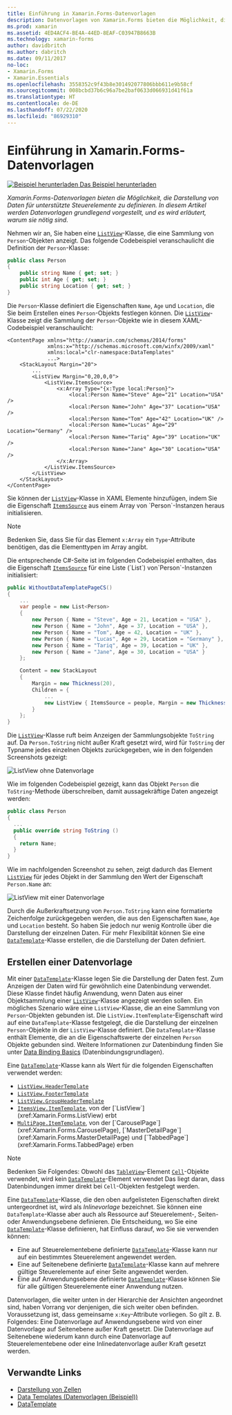 ```yaml
---
title: Einführung in Xamarin.Forms-Datenvorlagen
description: Datenvorlagen von Xamarin.Forms bieten die Möglichkeit, die Darstellung von Daten für unterstützte Steuerelemente zu definieren. In diesem Artikel werden Datenvorlagen grundlegend vorgestellt, und es wird erläutert, warum sie nötig sind.
ms.prod: xamarin
ms.assetid: 4ED4ACF4-BE4A-44ED-8EAF-C03947B8663B
ms.technology: xamarin-forms
author: davidbritch
ms.author: dabritch
ms.date: 09/11/2017
no-loc:
- Xamarin.Forms
- Xamarin.Essentials
ms.openlocfilehash: 3558352c9f43b8e301492077806bbb611e9b58cf
ms.sourcegitcommit: 008bcbd37b6c96a7be2baf0633d066931d41f61a
ms.translationtype: HT
ms.contentlocale: de-DE
ms.lasthandoff: 07/22/2020
ms.locfileid: "86929310"
---
```

# <a name="introduction-to-xamarinforms-data-templates"></a>Einführung in Xamarin.Forms-Datenvorlagen

[![Beispiel herunterladen](~/media/shared/download.png) Das Beispiel herunterladen](https://docs.microsoft.com/samples/xamarin/xamarin-forms-samples/templates-datatemplates)

_Xamarin.Forms-Datenvorlagen bieten die Möglichkeit, die Darstellung von Daten für unterstützte Steuerelemente zu definieren. In diesem Artikel werden Datenvorlagen grundlegend vorgestellt, und es wird erläutert, warum sie nötig sind._

Nehmen wir an, Sie haben eine [`ListView`](xref:Xamarin.Forms.ListView)-Klasse, die eine Sammlung von `Person`-Objekten anzeigt. Das folgende Codebeispiel veranschaulicht die Definition der `Person`-Klasse:

```csharp
public class Person
{
    public string Name { get; set; }
    public int Age { get; set; }
    public string Location { get; set; }
}
```

Die `Person`-Klasse definiert die Eigenschaften `Name`, `Age` und `Location`, die Sie beim Erstellen eines `Person`-Objekts festlegen können. Die [`ListView`](xref:Xamarin.Forms.ListView)-Klasse zeigt die Sammlung der `Person`-Objekte wie in diesem XAML-Codebeispiel veranschaulicht:

```xaml
<ContentPage xmlns="http://xamarin.com/schemas/2014/forms"
             xmlns:x="http://schemas.microsoft.com/winfx/2009/xaml"
             xmlns:local="clr-namespace:DataTemplates"
             ...>
    <StackLayout Margin="20">
        ...
        <ListView Margin="0,20,0,0">
            <ListView.ItemsSource>
                <x:Array Type="{x:Type local:Person}">
                    <local:Person Name="Steve" Age="21" Location="USA" />
                    <local:Person Name="John" Age="37" Location="USA" />
                    <local:Person Name="Tom" Age="42" Location="UK" />
                    <local:Person Name="Lucas" Age="29" Location="Germany" />
                    <local:Person Name="Tariq" Age="39" Location="UK" />
                    <local:Person Name="Jane" Age="30" Location="USA" />
                </x:Array>
            </ListView.ItemsSource>
        </ListView>
    </StackLayout>
</ContentPage>
```

Sie können der [`ListView`](xref:Xamarin.Forms.ListView)-Klasse in XAML Elemente hinzufügen, indem Sie die Eigenschaft [`ItemsSource`](xref:Xamarin.Forms.ItemsView`1.ItemsSource) aus einem Array von `Person`-Instanzen heraus initialisieren.

> [!NOTE]
> Bedenken Sie, dass Sie für das Element `x:Array` ein `Type`-Attribute benötigen, das die Elementtypen im Array angibt.

Die entsprechende C#-Seite ist im folgenden Codebeispiel enthalten, das die Eigenschaft [`ItemsSource`](xref:Xamarin.Forms.ItemsView`1.ItemsSource) für eine Liste (`List`) von`Person`-Instanzen initialisiert:

```csharp
public WithoutDataTemplatePageCS()
{
    ...
    var people = new List<Person>
    {
        new Person { Name = "Steve", Age = 21, Location = "USA" },
        new Person { Name = "John", Age = 37, Location = "USA" },
        new Person { Name = "Tom", Age = 42, Location = "UK" },
        new Person { Name = "Lucas", Age = 29, Location = "Germany" },
        new Person { Name = "Tariq", Age = 39, Location = "UK" },
        new Person { Name = "Jane", Age = 30, Location = "USA" }
    };

    Content = new StackLayout
    {
        Margin = new Thickness(20),
        Children = {
            ...
            new ListView { ItemsSource = people, Margin = new Thickness(0, 20, 0, 0) }
        }
    };
}
```

Die [`ListView`](xref:Xamarin.Forms.ListView)-Klasse ruft beim Anzeigen der Sammlungsobjekte `ToString` auf. Da `Person.ToString` nicht außer Kraft gesetzt wird, wird für `ToString` der Typname jedes einzelnen Objekts zurückgegeben, wie in den folgenden Screenshots gezeigt:

![ListView ohne Datenvorlage](introduction-images/no-data-template.png)

Wie im folgenden Codebeispiel gezeigt, kann das Objekt `Person` die `ToString`-Methode überschreiben, damit aussagekräftige Daten angezeigt werden:

```csharp
public class Person
{
  ...
  public override string ToString ()
  {
    return Name;
  }
}
```

Wie im nachfolgenden Screenshot zu sehen, zeigt dadurch das Element [`ListView`](xref:Xamarin.Forms.ListView) für jedes Objekt in der Sammlung den Wert der Eigenschaft `Person.Name` an:

![ListView mit einer Datenvorlage](introduction-images/override-tostring.png)

Durch die Außerkraftsetzung von `Person.ToString` kann eine formatierte Zeichenfolge zurückgegeben werden, die aus den Eigenschaften `Name`, `Age` und `Location` besteht. So haben Sie jedoch nur wenig Kontrolle über die Darstellung der einzelnen Daten. Für mehr Flexibilität können Sie eine [`DataTemplate`](xref:Xamarin.Forms.DataTemplate)-Klasse erstellen, die die Darstellung der Daten definiert.

## <a name="creating-a-datatemplate"></a>Erstellen einer Datenvorlage

Mit einer [`DataTemplate`](xref:Xamarin.Forms.DataTemplate)-Klasse legen Sie die Darstellung der Daten fest. Zum Anzeigen der Daten wird für gewöhnlich eine Datenbindung verwendet. Diese Klasse findet häufig Anwendung, wenn Daten aus einer Objektsammlung einer [`ListView`](xref:Xamarin.Forms.ListView)-Klasse angezeigt werden sollen. Ein mögliches Szenario wäre eine `ListView`-Klasse, die an eine Sammlung von `Person`-Objekten gebunden ist. Die `ListView.ItemTemplate`-Eigenschaft wird auf eine `DataTemplate`-Klasse festgelegt, die die Darstellung der einzelnen `Person`-Objekte in der `ListView`-Klasse definiert. Die `DataTemplate`-Klasse enthält Elemente, die an die Eigenschaftswerte der einzelnen `Person` Objekte gebunden sind. Weitere Informationen zur Datenbindung finden Sie unter [Data Binding Basics](~/xamarin-forms/xaml/xaml-basics/data-binding-basics.md) (Datenbindungsgrundlagen).

Eine [`DataTemplate`](xref:Xamarin.Forms.DataTemplate)-Klasse kann als Wert für die folgenden Eigenschaften verwendet werden:

- [`ListView.HeaderTemplate`](xref:Xamarin.Forms.ListView.HeaderTemplate)
- [`ListView.FooterTemplate`](xref:Xamarin.Forms.ListView.FooterTemplate)
- [`ListView.GroupHeaderTemplate`](xref:Xamarin.Forms.ListView.GroupHeaderTemplate)
- [`ItemsView.ItemTemplate`](xref:Xamarin.Forms.ItemsView`1), von der [`ListView`](xref:Xamarin.Forms.ListView) erbt
- [`MultiPage.ItemTemplate`](xref:Xamarin.Forms.MultiPage`1), von der [`CarouselPage`](xref:Xamarin.Forms.CarouselPage), [`MasterDetailPage`](xref:Xamarin.Forms.MasterDetailPage) und [`TabbedPage`](xref:Xamarin.Forms.TabbedPage) erben

> [!NOTE]
> Bedenken Sie Folgendes: Obwohl das [`TableView`](xref:Xamarin.Forms.TableView)-Element [`Cell`](xref:Xamarin.Forms.Cell)-Objekte verwendet, wird kein [`DataTemplate`](xref:Xamarin.Forms.DataTemplate)-Element verwendet Das liegt daran, dass Datenbindungen immer direkt bei `Cell`-Objekten festgelegt werden.

Eine [`DataTemplate`](xref:Xamarin.Forms.DataTemplate)-Klasse, die den oben aufgelisteten Eigenschaften direkt untergeordnet ist, wird als *Inlinevorlage* bezeichnet. Sie können eine `DataTemplate`-Klasse aber auch als Ressource auf Steuerelement-, Seiten- oder Anwendungsebene definieren. Die Entscheidung, wo Sie eine [`DataTemplate`](xref:Xamarin.Forms.DataTemplate)-Klasse definieren, hat Einfluss darauf, wo Sie sie verwenden können:

- Eine auf Steuerelementebene definierte [`DataTemplate`](xref:Xamarin.Forms.DataTemplate)-Klasse kann nur auf ein bestimmtes Steuerelement angewendet werden.
- Eine auf Seitenebene definierte [`DataTemplate`](xref:Xamarin.Forms.DataTemplate)-Klasse kann auf mehrere gültige Steuerelemente auf einer Seite angewendet werden.
- Eine auf Anwendungsebene definierte [`DataTemplate`](xref:Xamarin.Forms.DataTemplate)-Klasse können Sie für alle gültigen Steuerelemente einer Anwendung nutzen.

Datenvorlagen, die weiter unten in der Hierarchie der Ansichten angeordnet sind, haben Vorrang vor denjenigen, die sich weiter oben befinden. Voraussetzung ist, dass gemeinsame `x:Key`-Attribute vorliegen. So gilt z. B. Folgendes: Eine Datenvorlage auf Anwendungsebene wird von einer Datenvorlage auf Seitenebene außer Kraft gesetzt. Die Datenvorlage auf Seitenebene wiederum kann durch eine Datenvorlage auf Steuerelementebene oder eine Inlinedatenvorlage außer Kraft gesetzt werden.

## <a name="related-links"></a>Verwandte Links

- [Darstellung von Zellen](~/xamarin-forms/user-interface/listview/customizing-cell-appearance.md)
- [Data Templates (Datenvorlagen (Beispiel))](https://docs.microsoft.com/samples/xamarin/xamarin-forms-samples/templates-datatemplates)
- [DataTemplate](xref:Xamarin.Forms.DataTemplate)
